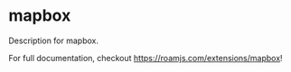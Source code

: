 # mapbox
        
Description for mapbox.
  
For full documentation, checkout https://roamjs.com/extensions/mapbox!
